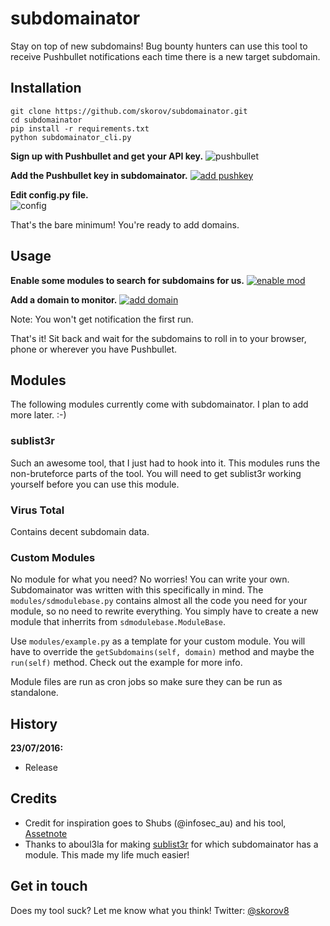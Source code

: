 # subdomainator

Stay on top of new subdomains! Bug bounty hunters can use this tool to receive Pushbullet notifications each time there is a new target subdomain.

## Installation

```
git clone https://github.com/skorov/subdomainator.git
cd subdomainator
pip install -r requirements.txt
python subdomainator_cli.py
```

**Sign up with Pushbullet and get your API key.**
![pushbullet](http://i.imgur.com/hRi6KM0.png)

**Add the Pushbullet key in subdomainator.**
[![add pushkey](https://asciinema.org/a/49rj9daflols1obhfbvoeph11.png)](https://asciinema.org/a/49rj9daflols1obhfbvoeph11)

**Edit config.py file.**  
![config](http://i.imgur.com/doOjbYK.png)

That's the bare minimum! You're ready to add domains.

## Usage

**Enable some modules to search for subdomains for us.**
[![enable mod](https://asciinema.org/a/bzn3j2up4mtmqfdm3fgxmnqsl.png)](https://asciinema.org/a/bzn3j2up4mtmqfdm3fgxmnqsl)

**Add a domain to monitor.**
[![add domain](https://asciinema.org/a/3fr5mt6ahbha2r2bko6r2wuki.png)](https://asciinema.org/a/3fr5mt6ahbha2r2bko6r2wuki)

Note: You won't get notification the first run.

That's it! Sit back and wait for the subdomains to roll in to your browser, phone or wherever you have Pushbullet.

## Modules
The following modules currently come with subdomainator. I plan to add more later. :-)

### sublist3r
Such an awesome tool, that I just had to hook into it. This modules runs the non-bruteforce parts of the tool.
You will need to get sublist3r working yourself before you can use this module.

### Virus Total
Contains decent subdomain data.

### Custom Modules
No module for what you need? No worries! You can write your own. Subdomainator was written with this specifically in mind. The `modules/sdmodulebase.py` contains almost all the code you need for your module, so no need to rewrite everything. You simply have to create a new module that inherrits from `sdmodulebase.ModuleBase`.

Use `modules/example.py` as a template for your custom module. You will have to override the `getSubdomains(self, domain)` method and maybe the `run(self)` method. Check out the example for more info.

Module files are run as cron jobs so make sure they can be run as standalone.

## History

**23/07/2016:**
 * Release

## Credits

* Credit for inspiration goes to Shubs (@infosec_au) and his tool, [Assetnote](https://github.com/infosec-au/assetnote)
* Thanks to aboul3la for making [sublist3r](https://github.com/aboul3la/Sublist3r) for which subdomainator has a module. This made my life much easier!

## Get in touch

Does my tool suck? Let me know what you think!
Twitter: [@skorov8](https://twitter.com/skorov8)

